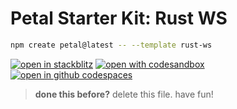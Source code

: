 # Petal Starter Kit: Rust WS

```sh
npm create petal@latest -- --template rust-ws
```

[![open in stackblitz](https://developer.stackblitz.com/img/open_in_stackblitz.svg)](https://stackblitz.com/github/pulseflow/petal/tree/main/rust-ws/basics)
[![open with codesandbox](https://assets.codesandbox.io/github/button-edit-lime.svg)](https://codesandbox.io/p/sandbox/github/pulseflow/petal/tree/main/examples/rust-ws)
[![open in github codespaces](https://github.com/codespaces/badge.svg)](https://codespaces.new/pulseflow/petal?devcontainer_path=.devcontainer/rust-ws/devcontainer.json)

> **done this before?** delete this file. have fun!
